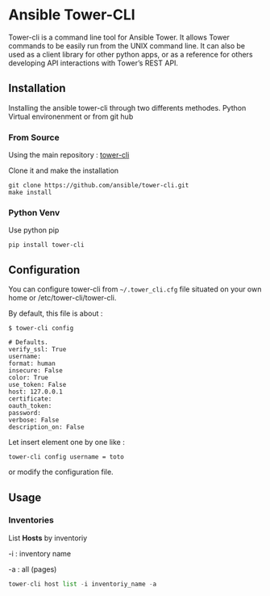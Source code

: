 # Ansible Tower-CLI

Tower-cli is a command line tool for Ansible Tower. It allows Tower commands to be easily run from the UNIX command line. It can also be used as a client library for other python apps, or as a reference for others developing API interactions with Tower’s REST API.

## Installation

Installing the ansible tower-cli through two differents methodes. Python Virtual environenment or from git hub

### From Source

Using the main repository : [tower-cli](https://github.com/ansible/tower-cli.git)

Clone it and make the installation

```shell
git clone https://github.com/ansible/tower-cli.git
make install
```

### Python Venv

Use python pip

```pyhton
pip install tower-cli
```

## Configuration

You can configure tower-cli from `~/.tower_cli.cfg` file situated on your own home or /etc/tower-cli/tower-cli.

By default, this file is about :

```shell
$ tower-cli config

# Defaults.
verify_ssl: True
username:
format: human
insecure: False
color: True
use_token: False
host: 127.0.0.1
certificate:
oauth_token:
password:
verbose: False
description_on: False
```

Let insert element one by one like :

```shell
tower-cli config username = toto
```

or modify the configuration file.

## Usage

### Inventories

List **Hosts** by inventoriy

-i : inventory name

-a : all (pages)

```python
tower-cli host list -i inventoriy_name -a
```
